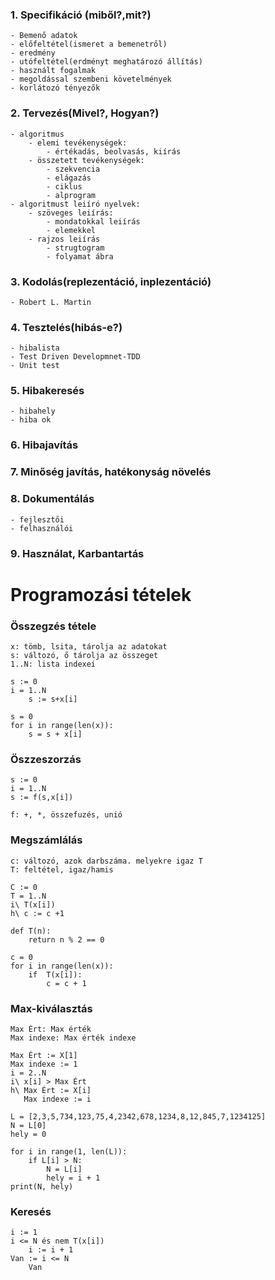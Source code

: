### 1. Specifikáció (miből?,mit?)
    - Bemenő adatok
    - előfeltétel(ismeret a bemenetről)
    - eredmény
    - utófeltétel(erdményt meghatározó állítás)
    - használt fogalmak
    - megoldással szembeni követelmények
    - korlátozó tényezők

### 2. Tervezés(Mivel?, Hogyan?)
    - algoritmus
        - elemi tevékenységek:
            - értékadás, beolvasás, kiírás
        - összetett tevékenységek:
            - szekvencia
            - elágazás
            - ciklus
            - alprogram
    - algoritmust leiíró nyelvek:
        - szöveges leiírás:
            - mondatokkal leiírás
            - elemekkel
        - rajzos leiírás
            - strugtogram
            - folyamat ábra

### 3. Kodolás(replezentáció, inplezentáció)
    - Robert L. Martin

### 4. Tesztelés(hibás-e?)
    - hibalista
    - Test Driven Developmnet-TDD
    - Unit test 

###  5. Hibakeresés
    - hibahely
    - hiba ok

### 6. Hibajavítás

### 7. Minőség javítás, hatékonyság növelés

### 8. Dokumentálás
    - fejlesztői
    - felhasználói

### 9. Használat, Karbantartás

# Programozási tételek

### Összegzés tétele
    x: tömb, lsita, tárolja az adatokat
    s: változó, ő tárolja az összeget
    1..N: lista indexei

    s := 0 
    i = 1..N
        s := s+x[i]

    s = 0
    for i in range(len(x)):
        s = s + x[i]

### Öszzeszorzás
    s := 0
    i = 1..N
    s := f(s,x[i])

    f: +, *, összefuzés, unió

### Megszámlálás
    c: változó, azok darbszáma. melyekre igaz T
    T: feltétel, igaz/hamis

    C := 0
    T = 1..N
    i\ T(x[i])
    h\ c := c +1

    def T(n):
        return n % 2 == 0

    c = 0
    for i in range(len(x)):
        if  T(x[i]):
            c = c + 1

### Max-kiválasztás
    Max Ért: Max érték
    Max indexe: Max érték indexe

    Max Ért := X[1]
    Max indexe := 1
    i = 2..N
    i\ x[i] > Max Ért
    h\ Max Ért := X[i]
       Max indexe := i

    L = [2,3,5,734,123,75,4,2342,678,1234,8,12,845,7,1234125]
    N = L[0]
    hely = 0

    for i in range(1, len(L)):
        if L[i] > N:
            N = L[i]
            hely = i + 1
    print(N, hely)

### Keresés

    i := 1
    i <= N és nem T(x[i])
        i := i + 1
    Van := i <= N
        Van
